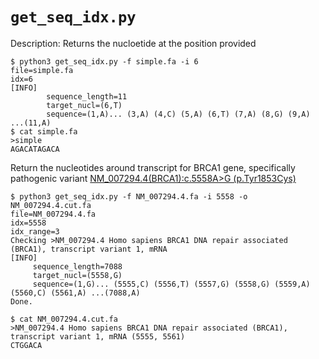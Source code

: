 
# `get_seq_idx.py`
Description: Returns the nucloetide at the position provided
```
$ python3 get_seq_idx.py -f simple.fa -i 6
file=simple.fa
idx=6
[INFO]
        sequence_length=11
        target_nucl=(6,T)
        sequence=(1,A)... (3,A) (4,C) (5,A) (6,T) (7,A) (8,G) (9,A) ...(11,A)
$ cat simple.fa 
>simple
AGACATAGACA
```

Return the nucleotides around transcript for BRCA1 gene, specifically pathogenic variant [NM_007294.4(BRCA1):c.5558A>G (p.Tyr1853Cys)](https://www.ncbi.nlm.nih.gov/clinvar/variation/55627/?new_evidence=true)
```
$ python3 get_seq_idx.py -f NM_007294.4.fa -i 5558 -o NM_007294.4.cut.fa
file=NM_007294.4.fa
idx=5558
idx_range=3
Checking >NM_007294.4 Homo sapiens BRCA1 DNA repair associated (BRCA1), transcript variant 1, mRNA
[INFO]
     sequence_length=7088
     target_nucl=(5558,G)
     sequence=(1,G)... (5555,C) (5556,T) (5557,G) (5558,G) (5559,A) (5560,C) (5561,A) ...(7088,A)
Done.

$ cat NM_007294.4.cut.fa
>NM_007294.4 Homo sapiens BRCA1 DNA repair associated (BRCA1), transcript variant 1, mRNA (5555, 5561)
CTGGACA
```